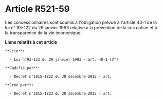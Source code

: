 # Article R521-59

Les concessionnaires sont soumis à l'obligation prévue à l'article 40-1 de la loi n° 93-122 du 29 janvier 1993 relative à la
prévention de la corruption et à la transparence de la vie économique.

**Liens relatifs à cet article**

	**Cite**:

	  - Loi n°93-122 du 29 janvier 1993 - art. 40-1 (VT)

	**Codifié par**:

	  - Décret n°2015-1823 du 30 décembre 2015 - art.

	**Créé par**:

	  - Décret n°2015-1823 du 30 décembre 2015 - art.
